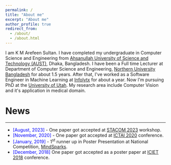 ```yaml
---
permalink: /
title: "About me"
excerpt: "About me"
author_profile: true
redirect_from: 
  - /about/
  - /about.html
---
```


I am K M Arefeen Sultan. I have completed my undergraduate in Computer Science and Engineering from [Ahsanullah University of Science and Technology (AUST)](http://aust.edu/), Dhaka, Bangladesh. I have been a Full time Lecturer at Department of Computer Science and Engineering, [Northern University Bangladesh](https://nub.ac.bd/) for about 1.5 years. After that, I've worked as a Software Engineer in Machine Learning at [Infolytx](https://www.infolytx.com/) for about a year. Now I'm pursuing PhD at the [University of Utah](https://www.utah.edu/). My research area include Computer Vision and it's application in medical domain.

# News
------

* <span style="color:Blue"> [August, 2023] </span> - One paper got accepted at [STACOM 2023](https://stacom.github.io/stacom2023/) workshop.
* <span style="color:Blue"> [November, 2020] </span> - One paper got accepted at [ICTAI 2020](https://ictai2020.org/) conference.
* <span style="color:Blue"> [January, 2019] </span> - 1<sup>st</sup> runner up in Poster Presentation at National Competition, [MindSparks](https://www.facebook.com/events/Networking/mindsparks-19-an-inter-university-college-tech-competition/1229441647203701/).
* <span style="color:Blue"> [December, 2018] </span> One paper got accepted as a poster paper at [ICIET 2018](https://cse.du.ac.bd/iciet/index.html) conference.
